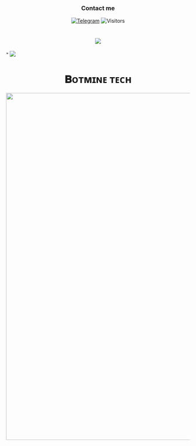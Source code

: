 <h3 align="center">Contact me</h3>
<p align="center">
<a href="https://t.me/NEXIO_07"><img alt="Telegram" src="https://img.shields.io/badge/-Telegram-1a1b27?style=for-the-badge&logo=telegram"></a>
  <img alt="Visitors" src="https://komarev.com/ghpvc/?username=NEXIO_07&label=Profile%20Visits&style=for-the-badge" />
</p>

 

<h1 align="center"
  
<img src="https://user-images.githubusercontent.com/73097560/115834477-dbab4500-a447-11eb-908a-139a6edaec5c.gif">
<img src="https://readme-typing-svg.herokuapp.com?color=FF0085&width==620&lines=🍁+🇮🇳+𝗣𝗢𝗪𝗘𝗥𝗘𝗗+𝗕𝗬+𝗕𝗢𝗧𝗠𝗜𝗡𝗘+𝗧𝗘𝗖𝗛+🇮🇳+🍁"></b></h3>"
<img src="https://user-images.githubusercontent.com/73097560/115834477-dbab4500-a447-11eb-908a-139a6edaec5c.gif">
<h1 align="center"><b>𝐁ᴏᴛᴍɪɴᴇ ᴛᴇᴄʜ</b></h1>
<p align="center"><a href="https://ll_RADHE7_ll"><img src="https://files.catbox.moe/o7pv72.jpg" width="950"></a></p>


<h3 align="center">

